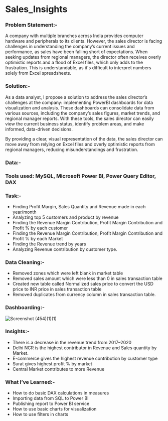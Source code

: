 # Sales_Insights

### Problem Statement:-

A company with multiple branches across India provides computer hardware and peripherals to its clients.
However, the sales director is facing challenges in understanding the company’s current issues and performance,
as sales have been falling short of expectations. When seeking updates from regional managers, 
the director often receives overly optimistic reports and a flood of Excel files, 
which only adds to the frustration. 
This is understandable, as it's difficult to interpret numbers solely from Excel spreadsheets.

### Solution:-

As a data analyst, I propose a solution to address the sales director’s challenges at the company:
implementing PowerBI dashboards for data visualization and analysis. These dashboards can consolidate data
from various sources, including the company’s sales figures, market trends, and regional manager reports.
With these tools, the sales director can easily view the current business status, identify problem areas, 
and make informed, data-driven decisions.

By providing a clear, visual representation of the data, the sales director can move away from relying on 
Excel files and overly optimistic reports from regional managers, reducing misunderstandings and frustration.

### Data:-



### Tools used: MySQL, Microsoft Power BI, Power Query Editor, DAX

### Task:-

- Finding Profit Margin, Sales Quantity and Revenue made in each year/month
- Analyzing top 5 customers and product by revenue
- Finding the Revenue Margin Contribution, Profit Margin Contribution and Profit % by each customer
- Finding the Revenue Margin Contribution, Profit Margin Contribution and Profit % by each Market
- Finding the Revenue trend by years
- Analyzing Revenue contribution by customer type.

### Data Cleaning:-

- Removed zones which were left blank in market table
- Removed sales amount which were less than 0 in sales transaction table
- Created new table called Normalized sales price to convert the USD price to INR price in sales transaction table
- Removed duplicates from currency column in sales transaction table.

### Dashboarding:-



![Screenshot (454)(1)(1)](https://github.com/abhinand888/Sales_Insights/assets/87313645/86b32969-5ec4-4dd9-b92e-ebc92f8147c9)


### Insights:-

- There is a decrease in the revenue trend from 2017–2020
- Delhi NCR is the highest contributor in Revenue and Sales quantity by Market.
- E-commerce gives the highest revenue contribution by customer type
- Surat gives highest profit % by market
- Central Market contributes to more Revenue

### What I’ve Learned:-

- How to do basic DAX calculations in measures
- Importing data from SQL to Power BI
- Publishing report to Power BI service
- How to use basic charts for visualization
- How to use filters in charts



